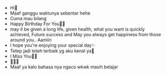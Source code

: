 - Hi👋
- Maaf ganggu waktunya sebentar hehe
- Cuma mau bilang
- Happy Birthday For You🥳💖
- may it be given a long life, given health, what you want is quickly achieved, Future success and May you always get happiness from those around you.. Aamiin
- I hope you're enjoying your special day✨
- Tetep jadi teteh terbaik yg aku kenal ya🥰
- I Miss You🫶🏻
- 💖💖💖
- Maaf ya kalo bahasa nya ngaco wkwk masih belajar

<!---
linda014/linda014 is a ✨ special ✨ repository because its `README.md` (this file) appears on your GitHub profile.
You can click the Preview link to take a look at your changes.
--->
